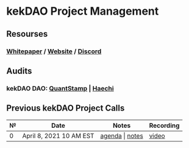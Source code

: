 # **kekDAO Project Management**

## **Resourses**
### [Whitepaper]() / [Website](https://universe.xyz/) / [Discord](https://discord.gg/nfu)

## **Audits**
### kekDAO DAO: [QuantStamp](https://github.com/kekDAO/kekDAO-PM/blob/master/audits/Quantstamp-DAO.pdf) | [Haechi](https://github.com/kekDAO/kekDAO-PM/blob/master/audits/HAECHI-DAO.pdf)

## Previous kekDAO Project Calls

 №  | Date                             | Notes          | Recording            |
--- | -------------------------------- | -------------- | -------------------- |
 0  | April 8, 2021 10 AM EST       | [agenda](https://github.com/kekDAO/kekDAO-PM/issues/1) \| [notes]()     | [video]() |
